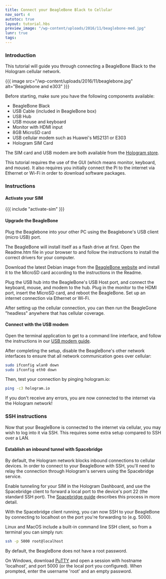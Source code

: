 ```yaml
---
title: Connect your BeagleBone Black to Cellular 
nav_sort: 4
autotoc: true
layout: tutorial.hbs
preview_image: "/wp-content/uploads/2016/11/beaglebone-med.jpg"
lunr: true
tags:
---
```


### Introduction

This tutorial will guide you through connecting a BeagleBone Black
to the Hologram cellular network.

{{{ image src="/wp-content/uploads/2016/11/beaglebone.jpg"
    alt="Beaglebone and e303" }}}

Before starting, make sure you have the following components available:

-   BeagleBone Black
-   USB Cable (included in BeagleBone box)
-   USB Hub
-   USB mouse and keyboard
-   Monitor with HDMI input
-   8GB MicroSD card
-   USB cellular modem such as Huawei's MS2131 or E303
-   Hologram SIM Card

The SIM card and USB modem are both available from the [Hologram store](/store).

This tutorial requires the use of the GUI (which means monitor, keyboard,
and mouse).
It also requires you initially connect the Pi to the internet via Ethernet or
Wi-Fi in order to download software packages.

### Instructions

#### Activate your SIM

{{{ include "activate-sim" }}}

#### Upgrade the BeagleBone

Plug the Beaglebone into your other PC using the Beaglebone's USB client (micro
USB) port.

The BeagleBone will install itself as a flash drive at first.
Open the Readme.htm file in your browser to and follow the instructions
to install the correct drivers for your computer.

Download the latest Debian image from the [BeagleBone
website](https://beagleboard.org/latest-images) and install
it to the MicroSD card according to the instructions in the Readme.

Plug the USB hub into the BeagleBone's USB Host port, and connect the keyboard, 
mouse, and modem to the hub. Plug in the monitor to the HDMI port, insert the
MicroSD card, and reboot the BeagleBone. Set up an internet connection via
Ethernet or Wi-Fi.

After setting up the cellular connection, you can then
run the BeagleGone "headless" anywhere that has cellular coverage.

#### Connect with the USB modem

Open the terminal application to get to a command line interface, and follow 
the instructions in our [USB modem
guide](/docs/guide/connect/usb-modem/#linux-instructions).

After completing the setup, disable the BeagleBone's other network interfaces to ensure
that all network communication goes over cellular:

```bash
sudo ifconfig wlan0 down
sudo ifconfig eth0 down
```

Then, test your connection by pinging hologram.io:

```bash
ping -c3 hologram.io
```

If you don't receive any errors, you are now connected to the internet via the
Hologram network!

### SSH instructions

Now that your BeagleBone is connected to the internet via cellular,
you may wish to log into it via SSH. This requires some extra setup compared to
SSH over a LAN.

#### Establish an inbound tunnel with Spacebridge

By default, the Hologram network blocks inbound connections to cellular devices.
In order to connect to your BeagleBone with SSH, you'll need to relay the connection through
Hologram's servers using the Spacebridge service.

Enable tunneling for your SIM in the Hologram Dashboard, and use the Spacebridge
client to forward a local port to the device's port 22 (the standard SSH port).
The [Spacebridge guide](/docs/guide/cloud/spacebridge-tunnel) describes this
process in more detail.

With the Spacebridge client running, you can now SSH to your BeagleBone by
connecting to localhost on the port you're forwarding to (e.g. 5000).

Linux and MacOS include a built-in command line SSH client, so from a terminal
you can simply run:

```bash
ssh -p 5000 root@localhost
```

By default, the BeagleBone does not have a root password.

On Windows, download
[PuTTY](http://www.chiark.greenend.org.uk/~sgtatham/putty/download.html) and
open a session with hostname 'localhost', and port 5000 (or the local port you
configured). When prompted, enter the username 'root' and an empty password.

